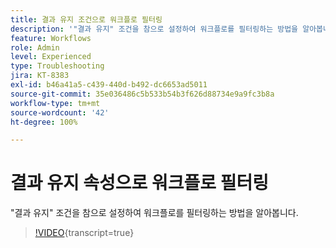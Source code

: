 ```yaml
---
title: 결과 유지 조건으로 워크플로 필터링
description: '"결과 유지" 조건을 참으로 설정하여 워크플로를 필터링하는 방법을 알아봅니다.'
feature: Workflows
role: Admin
level: Experienced
type: Troubleshooting
jira: KT-8383
exl-id: b46a41a5-c439-440d-b492-dc6653ad5011
source-git-commit: 35e036486c5b533b54b3f626d88734e9a9fc3b8a
workflow-type: tm+mt
source-wordcount: '42'
ht-degree: 100%

---
```


# 결과 유지 속성으로 워크플로 필터링

&quot;결과 유지&quot; 조건을 참으로 설정하여 워크플로를 필터링하는 방법을 알아봅니다.

>[!VIDEO](https://video.tv.adobe.com/v/335888?quality=12&learn=on){transcript=true}
